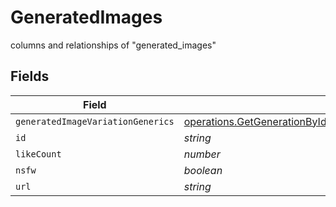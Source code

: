 # GeneratedImages

columns and relationships of "generated_images"


## Fields

| Field                                                                                                                                             | Type                                                                                                                                              | Required                                                                                                                                          | Description                                                                                                                                       |
| ------------------------------------------------------------------------------------------------------------------------------------------------- | ------------------------------------------------------------------------------------------------------------------------------------------------- | ------------------------------------------------------------------------------------------------------------------------------------------------- | ------------------------------------------------------------------------------------------------------------------------------------------------- |
| `generatedImageVariationGenerics`                                                                                                                 | [operations.GetGenerationByIdGeneratedImageVariationGeneric](../../../sdk/models/operations/getgenerationbyidgeneratedimagevariationgeneric.md)[] | :heavy_minus_sign:                                                                                                                                | N/A                                                                                                                                               |
| `id`                                                                                                                                              | *string*                                                                                                                                          | :heavy_minus_sign:                                                                                                                                | N/A                                                                                                                                               |
| `likeCount`                                                                                                                                       | *number*                                                                                                                                          | :heavy_minus_sign:                                                                                                                                | N/A                                                                                                                                               |
| `nsfw`                                                                                                                                            | *boolean*                                                                                                                                         | :heavy_minus_sign:                                                                                                                                | N/A                                                                                                                                               |
| `url`                                                                                                                                             | *string*                                                                                                                                          | :heavy_minus_sign:                                                                                                                                | N/A                                                                                                                                               |